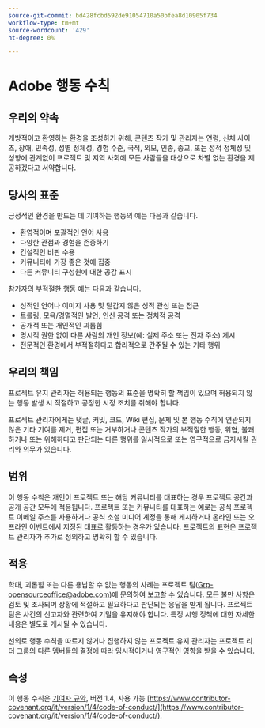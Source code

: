 ```yaml
---
source-git-commit: bd428fcbd592de91054710a50bfea8d10905f734
workflow-type: tm+mt
source-wordcount: '429'
ht-degree: 0%

---
```

# Adobe 행동 수칙

## 우리의 약속

개방적이고 환영하는 환경을 조성하기 위해, 콘텐츠 작가 및 관리자는 연령, 신체 사이즈, 장애, 민족성, 성별 정체성, 경험 수준, 국적, 외모, 인종, 종교, 또는 성적 정체성 및 성향에 관계없이 프로젝트 및 지역 사회에 모든 사람들을 대상으로 차별 없는 환경을 제공하겠다고 서약합니다.

## 당사의 표준

긍정적인 환경을 만드는 데 기여하는 행동의 예는 다음과 같습니다.

* 환영적이며 포괄적인 언어 사용
* 다양한 관점과 경험을 존중하기
* 건설적인 비판 수용
* 커뮤니티에 가장 좋은 것에 집중
* 다른 커뮤니티 구성원에 대한 공감 표시

참가자의 부적절한 행동 예는 다음과 같습니다.

* 성적인 언어나 이미지 사용 및 달갑지 않은 성적 관심 또는 접근
* 트롤링, 모욕/경멸적인 발언, 인신 공격 또는 정치적 공격
* 공개적 또는 개인적인 괴롭힘
* 명시적 권한 없이 다른 사람의 개인 정보(예: 실제 주소 또는 전자 주소) 게시
* 전문적인 환경에서 부적절하다고 합리적으로 간주될 수 있는 기타 행위

## 우리의 책임

프로젝트 유지 관리자는 허용되는 행동의 표준을 명확히 할 책임이 있으며 허용되지 않는 행동 발생 시 적절하고 공정한 시정 조치를 취해야 합니다.

프로젝트 관리자에게는 댓글, 커밋, 코드, Wiki 편집, 문제 및 본 행동 수칙에 연관되지 않은 기타 기여를 제거, 편집 또는 거부하거나 콘텐츠 작가의 부적절한 행동, 위협, 불쾌하거나 또는 위해하다고 판단되는 다른 행위를 일시적으로 또는 영구적으로 금지시킬 권리와 의무가 있습니다.

## 범위

이 행동 수칙은 개인이 프로젝트 또는 해당 커뮤니티를 대표하는 경우 프로젝트 공간과 공개 공간 모두에 적용됩니다. 프로젝트 또는 커뮤니티를 대표하는 예로는 공식 프로젝트 이메일 주소를 사용하거나 공식 소셜 미디어 계정을 통해 게시하거나 온라인 또는 오프라인 이벤트에서 지정된 대표로 활동하는 경우가 있습니다. 프로젝트의 표현은 프로젝트 관리자가 추가로 정의하고 명확히 할 수 있습니다.

## 적용

학대, 괴롭힘 또는 다른 용납할 수 없는 행동의 사례는 프로젝트 팀(Grp-opensourceoffice@adobe.com)에 문의하여 보고할 수 있습니다. 모든 불만 사항은 검토 및 조사되며 상황에 적절하고 필요하다고 판단되는 응답을 받게 됩니다. 프로젝트 팀은 사건의 신고자와 관련하여 기밀을 유지해야 합니다.
특정 시행 정책에 대한 자세한 내용은 별도로 게시될 수 있습니다.

선의로 행동 수칙을 따르지 않거나 집행하지 않는 프로젝트 유지 관리자는 프로젝트 리더 그룹의 다른 멤버들의 결정에 따라 임시적이거나 영구적인 영향을 받을 수 있습니다.

## 속성

이 행동 수칙은 [기여자 규약](https://www.contributor-covenant.org/), 버전 1.4, 사용 가능 [https://www.contributor-covenant.org/it/version/1/4/code-of-conduct/](https://www.contributor-covenant.org/it/version/1/4/code-of-conduct/).

